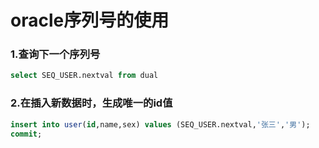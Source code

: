 # oracle序列号的使用

### 1.查询下一个序列号

```sql
select SEQ_USER.nextval from dual
```

### 2.在插入新数据时，生成唯一的id值

```sql
insert into user(id,name,sex) values (SEQ_USER.nextval,'张三','男');
commit;
```

